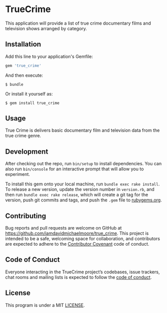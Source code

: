# TrueCrime

This application will provide a list of true crime documentary films and television shows arranged by category.

## Installation

Add this line to your application's Gemfile:

```ruby
gem 'true_crime'
```

And then execute:

    $ bundle

Or install it yourself as:

    $ gem install true_crime

## Usage

True Crime is delivers basic documentary film and television data from the true crime genre.

## Development

After checking out the repo, run `bin/setup` to install dependencies. You can also run `bin/console` for an interactive prompt that will allow you to experiment.

To install this gem onto your local machine, run `bundle exec rake install`. To release a new version, update the version number in `version.rb`, and then run `bundle exec rake release`, which will create a git tag for the version, push git commits and tags, and push the `.gem` file to [rubygems.org](https://rubygems.org).

## Contributing

Bug reports and pull requests are welcome on GitHub at https://github.com/iamdavidmichaelmoore/true_crime. This project is intended to be a safe, welcoming space for collaboration, and contributors are expected to adhere to the [Contributor Covenant](http://contributor-covenant.org) code of conduct.

## Code of Conduct

Everyone interacting in the TrueCrime project’s codebases, issue trackers, chat rooms and mailing lists is expected to follow the [code of conduct](https://github.com/iamdavidmichaelmoore/true_crime/blob/master/CODE_OF_CONDUCT.md).

## License
This program is under a MIT [LICENSE](https://github.com/iamdavidmichaelmoore/true-crime-documentaries/blob/master/LICENSE).
